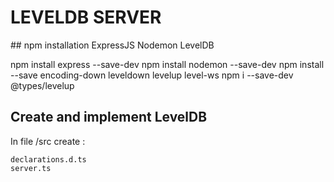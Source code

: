 # LEVELDB SERVER

## npm installation ExpressJS Nodemon LevelDB

npm install express --save-dev
npm install nodemon --save-dev
npm install --save encoding-down leveldown levelup level-ws
npm i --save-dev @types/levelup

## Create and implement LevelDB

In file /src create :
    
    declarations.d.ts
    server.ts